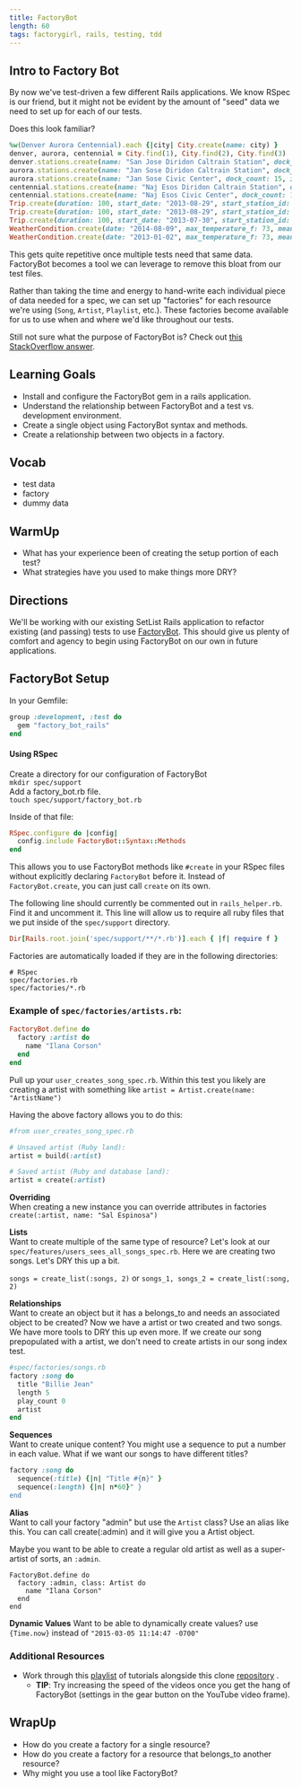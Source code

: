 ```yaml
---
title: FactoryBot
length: 60
tags: factorygirl, rails, testing, tdd
---
```


## Intro to Factory Bot

By now we've test-driven a few different Rails applications. We know RSpec is our friend, but it might not be evident by the amount of "seed" data we need to set up for each of our tests.

Does this look familiar?

```ruby
%w(Denver Aurora Centennial).each {|city| City.create(name: city) }
denver, aurora, centennial = City.find(1), City.find(2), City.find(3)
denver.stations.create(name: "San Jose Diridon Caltrain Station", dock_count: 27, installation_date: "2013-08-06 00:00:00", lat: 37.329732, long: -121.901782)
aurora.stations.create(name: "Jan Sose Diridon Caltrain Station", dock_count: 27, installation_date: "2013-08-06 00:00:00", lat: 37.329732, long: -121.901782)
aurora.stations.create(name: "Jan Sose Civic Center", dock_count: 15, installation_date: "2013-08-05 00:00:00", lat: 37.330698, long: -121.888979)
centennial.stations.create(name: "Naj Esos Diridon Caltrain Station", dock_count: 27, installation_date: "2013-08-06 00:00:00", lat: 37.329732, long: -121.901782)
centennial.stations.create(name: "Naj Esos Civic Center", dock_count: 15, installation_date: "2013-08-05 00:00:00", lat: 37.330698, long: -121.888979)
Trip.create(duration: 100, start_date: "2013-08-29", start_station_id: 1, end_date: "2013-08-29", end_station_id: 2, bike_id: 520, subscription_type_id: 1, user_zip_code: 94127, start_time: "2000-01-01 14:13:00", end_time: "2000-01-01 14:14:00")
Trip.create(duration: 100, start_date: "2013-08-29", start_station_id: 2, end_date: "2013-08-29", end_station_id: 4, bike_id: 501, subscription_type_id: 2, user_zip_code: 94127, start_time: "2000-01-01 14:13:00", end_time: "2000-01-01 14:14:00")
Trip.create(duration: 100, start_date: "2013-07-30", start_station_id: 5, end_date: "2013-07-30", end_station_id: 1, bike_id: 50, subscription_type_id: 2, user_zip_code: 94127, start_time: "2000-01-01 14:13:00", end_time: "2000-01-01 14:14:00")
WeatherCondition.create(date: "2014-08-09", max_temperature_f: 73, mean_temperature_f: 68, min_temperature_f: 61, mean_humidity: 75, mean_visibility_miles: 6, mean_wind_speed_mph: 8, precipitation_inches: 0.82, zip_code: 94107)
WeatherCondition.create(date: "2013-01-02", max_temperature_f: 73, mean_temperature_f: 68, min_temperature_f: 61, mean_humidity: 75, mean_visibility_miles: 7, mean_wind_speed_mph: 8, precipitation_inches: 1.1, zip_code: 94107)
```

This gets quite repetitive once multiple tests need that same data. FactoryBot becomes a tool we can leverage to remove this bloat from our test files.

Rather than taking the time and energy to hand-write each individual piece of data needed for a spec, we can set up "factories" for each resource we're using (`Song`, `Artist`, `Playlist`, etc.). These factories become available for us to use when and where we'd like throughout our tests.

Still not sure what the purpose of FactoryBot is? Check out [this StackOverflow answer](http://stackoverflow.com/questions/5183975/factory-girl-whats-the-purpose).

## Learning Goals

* Install and configure the FactoryBot gem in a rails application.
* Understand the relationship between FactoryBot and a test vs. development environment.
* Create a single object using FactoryBot syntax and methods.
* Create a relationship between two objects in a factory.

## Vocab
* test data
* factory
* dummy data

## WarmUp
* What has your experience been of creating the setup portion of each test?
* What strategies have you used to make things more DRY?

## Directions

We'll be working with our existing SetList Rails application to refactor existing (and passing) tests to use [FactoryBot](https://github.com/thoughtbot/factory_bot/blob/master/GETTING_STARTED.md#configure-your-test-suite). This should give us plenty of comfort and agency to begin using FactoryBot on our own in future applications.

## FactoryBot Setup

In your Gemfile:

```ruby
group :development, :test do
  gem "factory_bot_rails"
end
```

#### Using RSpec

Create a directory for our configuration of FactoryBot   
`mkdir spec/support`  
Add a factory_bot.rb file.  
`touch spec/support/factory_bot.rb`

Inside of that file:  

```ruby
RSpec.configure do |config|
  config.include FactoryBot::Syntax::Methods
end
```

This allows you to use FactoryBot methods like `#create` in your RSpec files without explicitly declaring `FactoryBot` before it. Instead of `FactoryBot.create`, you can just call `create` on its own.

The following line should currently be commented out in `rails_helper.rb`. Find it and uncomment it. This line will allow us to require all ruby files that we put inside of the `spec/support` directory.

```ruby
Dir[Rails.root.join('spec/support/**/*.rb')].each { |f| require f }
```

Factories are automatically loaded if they are in the following directories:

```
# RSpec
spec/factories.rb
spec/factories/*.rb
```

### Example of `spec/factories/artists.rb`:

```ruby
FactoryBot.define do
  factory :artist do
    name "Ilana Corson"
  end
end
```

Pull up your `user_creates_song_spec.rb`. Within this test you likely are creating a artist with something like `artist = Artist.create(name: "ArtistName")`

Having the above factory allows you to do this:

```ruby
#from user_creates_song_spec.rb

# Unsaved artist (Ruby land):
artist = build(:artist)

# Saved artist (Ruby and database land):
artist = create(:artist)
```

**Overriding**  
When creating a new instance you can override attributes in factories `create(:artist, name: "Sal Espinosa")`

**Lists**  
Want to create multiple of the same type of resource?
Let's look at our `spec/features/users_sees_all_songs_spec.rb`.
Here we are creating two songs. Let's DRY this up a bit.

`songs = create_list(:songs, 2)`
or
`songs_1, songs_2 = create_list(:song, 2)`

**Relationships**  
Want to create an object but it has a belongs_to and needs an associated object to be created? Now we have a artist or two created and two songs. We have more tools to DRY this up even more. If we create our song prepopulated with a artist, we don't need to create artists in our song index test.

```ruby
#spec/factories/songs.rb
factory :song do
  title "Billie Jean"
  length 5
  play_count 0
  artist
end
```

**Sequences**  
Want to create unique content? You might use a sequence to put a number in each value.
What if we want our songs to have different titles?

```ruby
factory :song do
  sequence(:title) {|n| "Title #{n}" }
  sequence(:length) {|n| n*60}" }
end
```

**Alias**  
Want to call your factory "admin" but use the `Artist` class? Use an alias like this. You can call create(:admin) and it will give you a Artist object.

Maybe you want to be able to create a regular old artist as well as a super-artist of sorts, an `:admin`.

```
FactoryBot.define do
  factory :admin, class: Artist do
    name "Ilana Corson"
  end
end
```

**Dynamic Values**
Want to be able to dynamically create values?
use `{Time.now}` instead of `"2015-03-05 11:14:47 -0700"`


### Additional Resources

- Work through this [playlist](https://www.youtube.com/playlist?list=PLf6E_SWaTZjH9V9-eeqH5oAXL-q7GcBm9) of tutorials alongside this clone [repository](https://github.com/turingschool-examples/factory_girl_intro) .
  * **TIP**: Try increasing the speed of the videos once you get the hang of FactoryBot (settings in the gear button on the YouTube video frame).

## WrapUp
* How do you create a factory for a single resource?
* How do you create a factory for a resource that belongs_to another resource?
* Why might you use a tool like FactoryBot?
